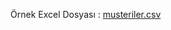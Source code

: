 Örnek Excel Dosyası : [musteriler.csv](https://github.com/tubaaktas/K-Means-HierarchyExample/files/8893641/musteriler.csv)
